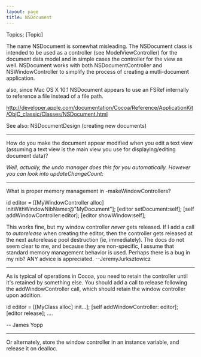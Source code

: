 ```yaml
---
layout: page
title: NSDocument
---
```


Topics:
[Topic]

The name NSDocument is somewhat misleading. The NSDocument class is intended to be used as a controller (see ModelViewController) for the document data model and in simple cases the controller for the view as well. NSDocument works with both NSDocumentController and NSWindowController to simplify the process of creating a mutli-document application.

also, since Mac OS X 10.1 NSDocument appears to use an FSRef internally to reference a file instead of a file path.

http://developer.apple.com/documentation/Cocoa/Reference/ApplicationKit/ObjC_classic/Classes/NSDocument.html

See also: NSDocumentDesign (creating new documents)

----

How do you make the document appear modified when you edit a text view (assuming a text view is the main view you use for displaying/editing document data)?

*Well, actually, the undo manager does this for you automatically. However you can look into     updateChangeCount:*

----
What is proper memory management in -makeWindowControllers?

<syntaxhighlight lang="php">
id editor = [[MyWindowController alloc] initWithWindowNibName:@"MyDocument"];
[editor setDocument:self];
[self addWindowController:editor];
[editor showWindow:self];
</syntaxhighlight>

This works fine, but my window controller *never* gets released. If I add a call to *autorelease* when creating the editor, then the controller gets released at the next autorelease pool destruction (ie, immediately). The docs do not seem clear to me, and because they are non-specific, I assume that standard memory management behavior is used. Perhaps there is a bug in my nib? ANY advice is appreciated. --JeremyJurksztowicz

----

As is typical of operations in Cocoa, you need to retain the controller until it's retained by something else.  You should add a call to release following the addWindowController call, which should retain the window controller upon addition.

<syntaxhighlight lang="php">
id editor = [[MyClass alloc] init...];
[self addWindowController: editor];
[editor release];
....
</syntaxhighlight>

-- James Yopp

----
Or alternately, store the window controller in an instance variable, and release it on dealloc.

